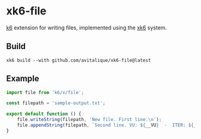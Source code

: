 # xk6-file
[k6](https://go.k6.io/k6) extension for writing files, implemented using the
[xk6](https://github.com/k6io/xk6) system.

## Build
```shell
xk6 build --with github.com/avitalique/xk6-file@latest
```

## Example
```javascript
import file from 'k6/x/file';

const filepath = 'sample-output.txt';

export default function () {
    file.writeString(filepath, 'New file. First line.\n');
    file.appendString(filepath, `Second line. VU: ${__VU}  -  ITER: ${__ITER}`);
}
```
